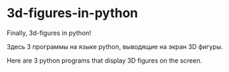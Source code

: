 # 3d-figures-in-python
Finally, 3d-figures in python!

Здесь 3 программы на языке python, выводящие на экран 3D фигуры.

Here are 3 python programs that display 3D figures on the screen.
